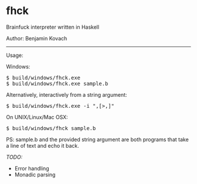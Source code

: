 fhck
====

Brainfuck interpreter written in Haskell

Author: Benjamin Kovach

----
Usage:


Windows:

<pre>
$ build/windows/fhck.exe <brainfuck_file_path>
$ build/windows/fhck.exe sample.b
</pre>

Alternatively, interactively from a string argument:

<pre>$ build/windows/fhck.exe -i ",[>,]"</pre>

On UNIX/Linux/Mac OSX:

<pre>
$ build/windows/fhck sample.b
</pre>

PS: sample.b and the provided string argument are both programs that take a line of text and echo it back.

*TODO:*
* Error handling
* Monadic parsing
